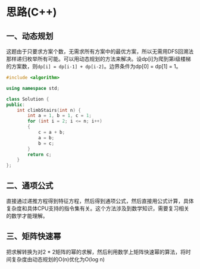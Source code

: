# 思路(C++)

## 一、动态规划

这题由于只要求方案个数，无需求所有方案中的最优方案，所以无需用DFS回溯法那样递归枚举所有可能。可以用动态规划的方法来解决。设dp[i]为爬到第i级楼梯的方案数，则`dp[i] = dp[i-1] + dp[i-2]`。边界条件为dp[0] = dp[1] = 1。

```cpp
#include <algorithm>

using namespace std;

class Solution {
public:
    int climbStairs(int n) {
        int a = 1, b = 1, c = 1;
        for (int i = 2; i <= n; i++)
        {
            c = a + b;
            a = b;
            b = c;
        }
        return c;
    }
};
```



 ## 二、通项公式

直接通过递推方程得到特征方程，然后得到通项公式，然后直接用公式计算，具体复杂度和具体CPU支持的指令集有关。这个方法涉及到数学知识，需要复习相关的数学才能理解。

## 三、矩阵快速幂

把求解转换为对2 * 2矩阵的幂的求解，然后利用数学上矩阵快速幂的算法，将时间复杂度由动态规划的O(n)优化为O(log n)

